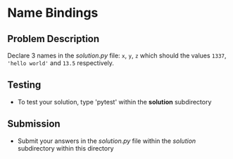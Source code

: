 # Name Bindings

## Problem Description
Declare 3 names in the *solution.py* file: `x`, `y`, `z` which should the values `1337`, `'hello world'` and `13.5` respectively.

## Testing
* To test your solution, type 'pytest' within the **solution** subdirectory

## Submission
* Submit your answers in the *solution.py* file within the *solution* subdirectory within this directory
